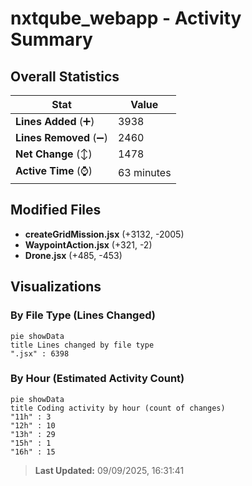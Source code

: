 # nxtqube_webapp - Activity Summary 

## Overall Statistics

| Stat                   | Value                                                             |
| ---------------------- | ----------------------------------------------------------------- |
| **Lines Added** (➕)   | 3938                                          |
| **Lines Removed** (➖) | 2460                                        |
| **Net Change** (↕)    | 1478                |
| **Active Time** (⌚)   | 63 minutes |


## Modified Files
- **createGridMission.jsx** (+3132, -2005)
- **WaypointAction.jsx** (+321, -2)
- **Drone.jsx** (+485, -453)

## Visualizations

### By File Type (Lines Changed)

```mermaid
pie showData
title Lines changed by file type
".jsx" : 6398
```

### By Hour (Estimated Activity Count)

```mermaid
pie showData
title Coding activity by hour (count of changes)
"11h" : 3
"12h" : 10
"13h" : 29
"15h" : 1
"16h" : 15
```


> **Last Updated:** 09/09/2025, 16:31:41